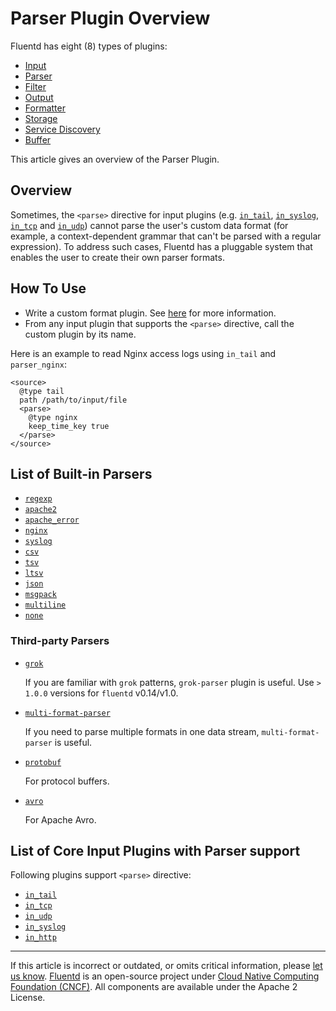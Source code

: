 # Parser Plugin Overview

Fluentd has eight (8) types of plugins:

-   [Input](/plugins/input/README.md)
-   [Parser](/plugins/parser/README.md)
-   [Filter](/plugins/filter/README.md)
-   [Output](/plugins/output/README.md)
-   [Formatter](/plugins/formatter/README.md)
-   [Storage](/plugins/storage/README.md)
-   [Service Discovery](/plugins/service_discovery/README.md)
-   [Buffer](/plugins/buffer/README.md)

This article gives an overview of the Parser Plugin.


## Overview

Sometimes, the `<parse>` directive for input plugins (e.g.
[`in_tail`](/plugins/input/tail.md), [`in_syslog`](/plugins/input/syslog.md),
[`in_tcp`](/plugins/input/tcp.md) and [`in_udp`](/plugins/input/udp.md)) cannot
parse the user's custom data format (for example, a context-dependent grammar
that can't be parsed with a regular expression). To address such cases, Fluentd
has a pluggable system that enables the user to create their own parser formats.


## How To Use

-   Write a custom format plugin. See [here](/developer/api-plugin-parser.md)
    for more information.
-   From any input plugin that supports the `<parse>` directive, call the custom
    plugin by its name.

Here is an example to read Nginx access logs using `in_tail` and `parser_nginx`:

```text
<source>
  @type tail
  path /path/to/input/file
  <parse>
    @type nginx
    keep_time_key true
  </parse>
</source>
```


## List of Built-in Parsers

-   [`regexp`](/plugins/parser/regexp.md)
-   [`apache2`](/plugins/parser/apache2.md)
-   [`apache_error`](/plugins/parser/apache_error.md)
-   [`nginx`](/plugins/parser/nginx.md)
-   [`syslog`](/plugins/parser/syslog.md)
-   [`csv`](/plugins/parser/csv.md)
-   [`tsv`](/plugins/parser/tsv.md)
-   [`ltsv`](/plugins/parser/ltsv.md)
-   [`json`](/plugins/parser/json.md)
-   [`msgpack`](/plugins/parser/msgpack.md)
-   [`multiline`](/plugins/parser/multiline.md)
-   [`none`](/plugins/parser/none.md)


### Third-party Parsers

-   [`grok`](https://github.com/fluent/fluent-plugin-grok-parser)

    If you are familiar with `grok` patterns, `grok-parser` plugin is useful.
    Use `> 1.0.0` versions for `fluentd` v0.14/v1.0.

-   [`multi-format-parser`](https://github.com/repeatedly/fluent-plugin-multi-format-parser)

    If you need to parse multiple formats in one data stream,
    `multi-format-parser` is useful.

-   [`protobuf`](https://github.com/fluent-plugins-nursery/fluent-plugin-parser-protobuf)

    For protocol buffers.

-   [`avro`](https://github.com/fluent-plugins-nursery/fluent-plugin-parser-avro)

    For Apache Avro.


## List of Core Input Plugins with Parser support

Following plugins support `<parse>` directive:

-   [`in_tail`](/plugins/input/tail.md)
-   [`in_tcp`](/plugins/input/tcp.md)
-   [`in_udp`](/plugins/input/udp.md)
-   [`in_syslog`](/plugins/input/syslog.md)
-   [`in_http`](/plugins/input/http.md)


------------------------------------------------------------------------

If this article is incorrect or outdated, or omits critical information, please
[let us know](https://github.com/fluent/fluentd-docs-gitbook/issues?state=open).
[Fluentd](http://www.fluentd.org/) is an open-source project under
[Cloud Native Computing Foundation (CNCF)](https://cncf.io/). All components are
available under the Apache 2 License.
